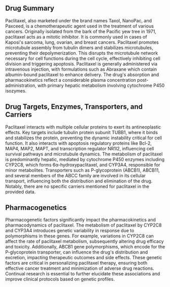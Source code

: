 ## Drug Summary
Paclitaxel, also marketed under the brand names Taxol, NanoPac, and Paxceed, is a chemotherapeutic agent used in the treatment of various cancers. Originally isolated from the bark of the Pacific yew tree in 1971, paclitaxel acts as a mitotic inhibitor. It is commonly used in cases of Kaposi's sarcoma, lung, ovarian, and breast cancers. Paclitaxel promotes microtubule assembly from tubulin dimers and stabilizes microtubules, preventing their depolymerization. This disrupts the microtubule network necessary for cell functions during the cell cycle, effectively inhibiting cell division and triggering apoptosis. Paclitaxel is generally administered via intravenous injection, with formulations such as Abraxane which contain albumin-bound paclitaxel to enhance delivery. The drug's absorption and pharmacokinetics reflect a considerable plasma concentration post-administration, with primary hepatic metabolism involving cytochrome P450 isozymes.

## Drug Targets, Enzymes, Transporters, and Carriers
Paclitaxel interacts with multiple cellular proteins to exert its antineoplastic effects. Key targets include tubulin protein subunit TUBB1, where it binds and stabilizes the protein, preventing the dynamic instability critical for cell function. It also interacts with apoptosis regulatory proteins like Bcl-2, MAP4, MAP2, MAPT, and transcription regulator NR1I2, influencing cell survival pathways and microtubule dynamics. The metabolism of paclitaxel is predominantly hepatic, mediated by cytochrome P450 enzymes including CYP2C8, which forms 6α-hydroxypaclitaxel, and CYP3A4, responsible for minor metabolites. Transporters such as P-glycoprotein (ABCB1), ABCB11, and several members of the ABCC family are involved in its cellular transport, influencing both the distribution and elimination of the drug. Notably, there are no specific carriers mentioned for paclitaxel in the provided data.

## Pharmacogenetics
Pharmacogenetic factors significantly impact the pharmacokinetics and pharmacodynamics of paclitaxel. The metabolism of paclitaxel by CYP2C8 and CYP3A4 introduces genetic variability in response due to polymorphisms in these genes. For example, variations in CYP2C8 can affect the rate of paclitaxel metabolism, subsequently altering drug efficacy and toxicity. Additionally, ABCB1 gene polymorphisms, which encode for the P-glycoprotein transporter, can influence the drug's distribution and excretion, impacting therapeutic outcomes and side effects. These genetic factors are critical in personalizing paclitaxel therapy, ensuring both effective cancer treatment and minimization of adverse drug reactions. Continual research is essential to further elucidate these associations and improve clinical protocols based on genetic profiles.